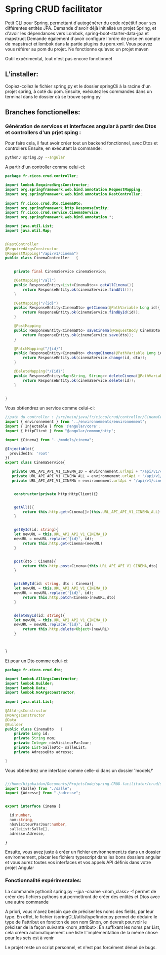 # Spring CRUD facilitator

Petit CLI pour Spring, permettant d'autogénérer du code répétitif pour ses différentes entités JPA. Demande d'avoir déjà initialisé un projet Spring, et d'avoir les dépendances vers Lombok, spring-boot-starter-data-jpa et mapstruct
Demande également d'avoir configuré l'ordre de prise en compte de mapstruct et lombok dans la partie plugins du pom.xml. Vous pouvez vous référer au pom du projet. Ne fonctionne qu'avec un projet maven

Outil expérimental, tout n'est pas encore fonctionnel

## L'installer:

Copiez-collez le fichier spring.py et le dossier springCli à la racine d'un projet spring, à coté du pom.
Ensuite, exécutez les commandes dans un terminal dans le dossier où se trouve spring.py

## Branches fonctionelles:

### Génération de services et interfaces angular à partir des Dtos et controllers d'un prjet sping :

Pour faire cela, il faut avoir créer tout un backend fonctionnel, avec Dtos et controllers
Ensuite, en exécutant la commande:
```bash
python3 spring.py --angular
```
A partir d'un controller comme celui-ci:

```java
package fr.cicco.crud.controller;

import lombok.RequiredArgsConstructor;
import org.springframework.web.bind.annotation.RequestMapping;
import org.springframework.web.bind.annotation.RestController;    
    
import fr.cicco.crud.dto.CinemaDto;
import org.springframework.http.ResponseEntity;
import fr.cicco.crud.service.CinemaService;
import org.springframework.web.bind.annotation.*;

import java.util.List;
import java.util.Map;    
    

@RestController
@RequiredArgsConstructor
@RequestMapping("/api/v1/cinema")
public class CinemaController   {

   
    private final CinemaService cinemaService;

    @GetMapping("/all")
    public ResponseEntity<List<CinemaDto>> getAllCinema(){
        return ResponseEntity.ok(cinemaService.findAll());
    }

    @GetMapping("/{id}")
    public ResponseEntity<CinemaDto> getCinema(@PathVariable Long id){
        return ResponseEntity.ok(cinemaService.findById(id));
    }

    @PostMapping
    public ResponseEntity<CinemaDto> saveCinema(@RequestBody CinemaDto dto){
        return ResponseEntity.ok(cinemaService.save(dto));
    }

    @PatchMapping("/{id}")
    public ResponseEntity<CinemaDto> changeCinema(@PathVariable Long id, @RequestBody CinemaDto dto){
        return ResponseEntity.ok(cinemaService.change(id, dto));
    }

    @DeleteMapping("/{id}")
    public ResponseEntity<Map<String, String>> deleteCinema(@PathVariable Long id){
        return ResponseEntity.ok(cinemaService.delete(id));
    }

    
}

```

Vous obtiendrez un service comme celui-ci:

```typescript
//path du controller : /src/main/java/fr/cicco/crud/controller/CinemaController.java
import { environnement } from '../environnements/environnement';
import { Injectable } from '@angular/core';
import { HttpClient } from "@angular/common/http";

import {Cinema} from "../models/cinema";

@Injectable({
  providedIn: 'root'
})
export class CinemaService{

   private URL_API_API_V1_CINEMA_ID = environnement.urlApi + "/api/v1/cinema/{id}";
   private URL_API_API_V1_CINEMA_ALL = environnement.urlApi + "/api/v1/cinema/all";
   private URL_API_API_V1_CINEMA = environnement.urlApi + "/api/v1/cinema";


    constructor(private http:HttpClient){}


    getAll(){
        return this.http.get<Cinema[]>(this.URL_API_API_V1_CINEMA_ALL)
    }


    getById(id: string){
    let newURL = this.URL_API_API_V1_CINEMA_ID
    newURL = newURL.replace('{id}', id);
        return this.http.get<Cinema>(newURL)
    }


    post(dto : Cinema){
        return this.http.post<Cinema>(this.URL_API_API_V1_CINEMA,dto)
    }


    patchById(id: string, dto : Cinema){
    let newURL = this.URL_API_API_V1_CINEMA_ID
    newURL = newURL.replace('{id}', id);
        return this.http.patch<Cinema>(newURL,dto)
    }


    deleteById(id: string){
    let newURL = this.URL_API_API_V1_CINEMA_ID
    newURL = newURL.replace('{id}', id);
        return this.http.delete<Object>(newURL)
    }



}

```
Et pour un Dto comme celui-ci:

```java
package fr.cicco.crud.dto;

import lombok.AllArgsConstructor;
import lombok.Builder;
import lombok.Data;
import lombok.NoArgsConstructor;    
    
import java.util.List;

@AllArgsConstructor
@NoArgsConstructor
@Data
@Builder
public class CinemaDto   {
    private Long id;
    private String nom;
    private Integer nbsVisiteurParJour;
    private List<SalleDto> salleList;
    private AdresseDto adresse;

}

```

Vous obtiendrez une interface comme celle-ci dans un dossier 'models/' 

```typescript

///home/hijokaidan/Documents/ProjetsCode/spring-CRUD-facilitator/crud/src/main/java/fr/cicco/crud/dto/CinemaDto.java
import {Salle} from "./salle";
import {Adresse} from "./adresse";


export interface Cinema {

  id:number,
  nom:string,
  nbsVisiteurParJour:number,
  salleList:Salle[],
  adresse:Adresse,

}

```
Ensuite, vous avez juste à créer un fichier environnement.ts dans un dossier environnement, placer les fichiers typescript dans les bons dossiers angular et vous aurez toutes vos interfaces et vos appels API définis dans votre projet Angular

### Fonctionnalité expérimentales:

La commande python3 spring.py --jpa -cname <nom_class> -f <attributs> permet de créer des fichiers pythons qui permettront de créer des entités et Dtos avec une autre commande

A priori, vous n'avez besoin que de préciser les noms des fields, par leur type.
En effet, le fichier /springCLI/utils/typefinder.py permet de déduire le type de l'attribut en fonciton de son nom
Sinon, on devrait pourvoir le préciser de la façon suivante <nom_attribut>:<type>
En suffixant les noms par List, cela créera automatiquement une liste
L'implémentation de la même chose pour les sets est à venir

Le projet reste un script personnel, et n'est pas forcément dénué de bugs.
